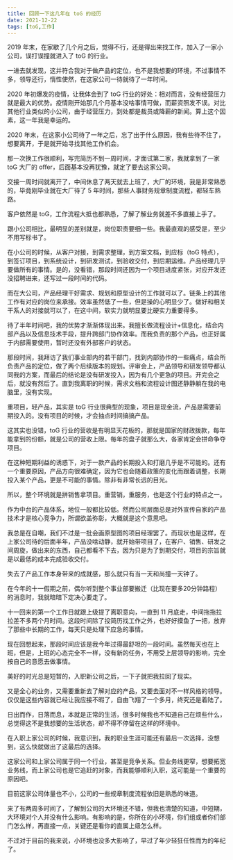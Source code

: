 ```yaml
---
title: 回顾一下这几年在 toG 的经历
date: 2021-12-22
tags: [toG,工作]
---
```


2019 年末，在家歇了几个月之后，觉得不行，还是得出来找工作，加入了一家小公司，误打误撞就进入了 toG 的行业。

<!-- more -->

一进去就发现，这并符合我对于做产品的定位，也不是我想要的环境，不过事情不多，领导还行，惰性使然，在这家公司一待就待了一年时间。

2020 年初爆发的疫情，让我体会到了 toG 行业的好处：相对而言，没有经营压力就是最大的优势。疫情刚开始那几个月基本没啥事情可做，而薪资照发不误。对比其他行业类似的小公司，由于经营压力，到处都是裁员或降薪的新闻。算上这个因素，这一年我是幸运的。

2020 年末，在这家小公司待了一年之后，忘了出于什么原因，我有些待不住了，想要离开，于是就开始寻找其他工作机会。

那一次换工作很顺利，写完简历不到一周时间，才面试第二家，我就拿到了一家 toG 大厂的 offer，后面基本没再犹豫，就定了要去这家公司。

交接一周时间就离开了，中间休息了两天就去上班了，大厂的环境，我是非常熟悉的，毕竟刚毕业就在大厂待了 5 年时间，那些人事财务规章制度流程，都轻车熟路。

客户依然是 toG，工作流程大抵也都熟悉，了解了解业务就差不多直接上手了。

跟小公司相比，最明显的差别就是，岗位职责要细一些。我最直观的感受是，至少不用写标书了。

在小公司的时候，从客户对接，到需求整理，到方案文档，到应标（toG 特点），到签订项目，到系统设计，到研发测试，到验收交付，到后期运维。产品经理几乎要做所有的事情。是的，没看错，那段时间还因为一个项目进度紧张，对应开发还没招聘进来，还写过一段时间的代码。

而在大公司，产品经理干好需求、规划和原型设计的工作就可以了。链条上的其他工作有对应的岗位来承接。效率虽然低了一些，但是操的心明显少了。做好和相关干系人的对接就可以了，在这中间，软实力就明显要比硬实力重要得多。

待了半年时间吧，我的优势才渐渐体现出来。我擅长做流程设计+信息化，结合内部产品以及信息技术手段，提升跨部门协作效率。而我负责的那个产品，也正好属于内部需要使用，暂时还没有外部客户的状态。

那段时间，我拜访了我们事业部内的若干部门，找到内部协作的一些痛点，结合所负责产品的定位，做了两个后续版本的规划。评审会上，产品领导和研发领导都认同我的方案，而最后的结论是没有研发投入，因为有几个更急的项目。开完会之后，就没有然后了。直到我离职的时候，需求文档和流程设计图还静静躺在我的电脑里，没有实现。

重项目，轻产品，其实是 toG 行业很典型的现象，项目是现金流，产品是需要前期投入的。没有项目的时候，才会抽点时间搞搞产品。

这其实也没错，toG 行业的营收是有明显天花板的，那就是国家的财政拨款，每年能拿到的份额，就是公司的营收上限。每年的盘子就那么大，各家肯定会拼命争夺项目。

在这种短期利益的诱惑下，对于一款产品的长期投入和打磨几乎是不可能的。还有一个重要原因，产品方向很难确定，因为它也会随着政策的变化而跟着调整，长期投入某个产品，更是不可能的事情。除非有非常长远的目光。

所以，整个环境就是拼销售拿项目。重营销，重服务，也是这个行业的特点之一。

作为中台的产品体系，地位一般都比较低。然而公司层面总是对外宣传自家的产品技术才是核心竞争力，所谓欲盖弥彰，大概就是这个意思吧。

我总是在自嘲，我们不过是一批会画原型图的项目经理罢了。而现状也是这样，在上家公司待的后面半年，产品没啥动静，就开始带项目了，在客户、销售、研发之间周旋，做出来的东西，自己都看不下去，因为只是为了到期交付，项目的宗旨就是以最低的成本完成验收交付。

失去了产品工作本身带来的成就感，那么就只有当一天和尚撞一天钟了。

在今年的十一假期之前，偶尔听到整个事业部要搬迁（比现在要多20分钟路程）的消息时，我就暗暗下定决心要走了。

十一回来的第一个工作日就跟上级提了离职意向，一直到 11 月底走，中间拖拖拉拉差不多两个月时间。这段时间除了投简历找工作之外，也好好摸鱼了一把，放弃了那些中长期的工作，每天只是处理下应急的事情。

现在回想起来，那段时间应该是我今年过得最舒坦的一段时间。虽然每天也在上班，但是，上班的心态完全不一样，没有新的任务，不用受上层领导的影响，完全按自己的意愿去做事情。

美好的时光总是短暂的，入职新公司之后，一下子就把我拉回了现实。

又是全心的业务，又需要重新去了解对应的产品，又要去面对不一样风格的领导。仅仅是这些内容就已经让我应接不暇了，自由飞翔了一个多月，终究还是着陆了。

日出而作，日落而息，本就是正常的生活，很多时候我也不知道自己在烦些什么，总觉得这不是我想要的生活状态，却不得不停留在这样的环境中。

在入职上家公司的时候，我意识到，我的职业生涯可能还有最后一次选择，没想到，这么快就做出了这最后的选择。

这家公司和上家公司属于同一个行业，甚至是竞争关系。但业务线更窄，想要拓宽业务线，而上家公司也是它追赶的对象，而我能够顺利入职，这可能是一个重要的原因吧。

目前这家公司体量也不小，公司的一些规章制度流程依旧是熟悉的味道。

来了有两周多时间了，了解到公司的大环境还不错，但我也清楚的知道，中短期，大环境对个人并没有什么影响。有影响的是，你所在的小环境，你们组或者你们部门怎么样，再直接一点，关键还是看你的直属上级怎么样。

不过对于目前的我来说，小环境也没多大影响了，早过了年少轻狂任性而为的年纪了。